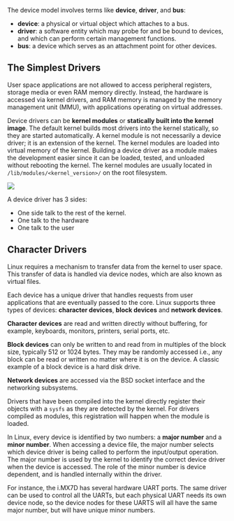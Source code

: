 The device model involves terms like **device**, **driver**, and **bus**:
* **device**: a physical or virtual object which attaches to a bus.
* **driver**: a software entity which may probe for and be bound to devices, and which can perform certain management functions.
* **bus**: a device which serves as an attachment point for other devices.

## The Simplest Drivers

User space applications are not allowed to access peripheral registers, storage media or even RAM memory directly. Instead, the hardware is accessed via kernel drivers, and RAM memory is managed by the memory management unit (MMU), with applications operating on virtual addresses.

Device drivers can be **kernel modules** or **statically built into the kernel image**. The default kernel builds most drivers into the kernel statically, so they are started automatically. A kernel module is not necessarily a device driver; it is an extension of the kernel. The kernel modules are loaded into virtual memory of the kernel. Building a device driver as a module makes the development easier since it can be loaded, tested, and unloaded without rebooting the kernel. The kernel modules are usually located in ``/lib/modules/<kernel_version>/`` on the root filesystem.

![](https://github.com/TranPhucVinh/Kicad/blob/master/Images/device_driver.png)

A device driver has 3 sides:

* One side talk to the rest of the kernel.
* One talk to the hardware
* One talk to the user

## Character Drivers

Linux requires a mechanism to transfer data from the kernel to user space. This transfer of data is handled via device nodes, which are also known as virtual files.

Each device has a unique driver that handles requests from user applications that are eventually passed to the core. Linux supports three types of devices: **character devices**, **block devices** and **network devices**.

**Character devices** are read and written directly without buffering, for example, keyboards, monitors, printers, serial ports, etc. 

**Block devices** can only be written to and read from in multiples of the block size, typically 512 or 1024 bytes. They may be randomly accessed i.e., any block can be read or written no matter where it is on the device. A classic example of a block device is a hard disk drive. 

**Network devices** are accessed via the BSD socket interface and the networking subsystems.

Drivers that have been compiled into the kernel directly register their objects with a ``sysfs`` as they are detected by the kernel. For drivers compiled as modules, this registration will happen when the module is loaded.

In Linux, every device is identified by two numbers: a **major number** and a **minor number**. When accessing a device file, the major number selects which device driver is being called to perform the input/output operation. The major number is used by the kernel to identify the correct device driver when the device is accessed. The role of the minor number is device dependent, and is handled internally within the driver. 

For instance, the i.MX7D has several hardware UART ports. The same driver can be used to control all the UARTs, but each physical UART needs its own device node, so the device nodes for these UARTS will all have the same major number, but will have unique minor numbers.
